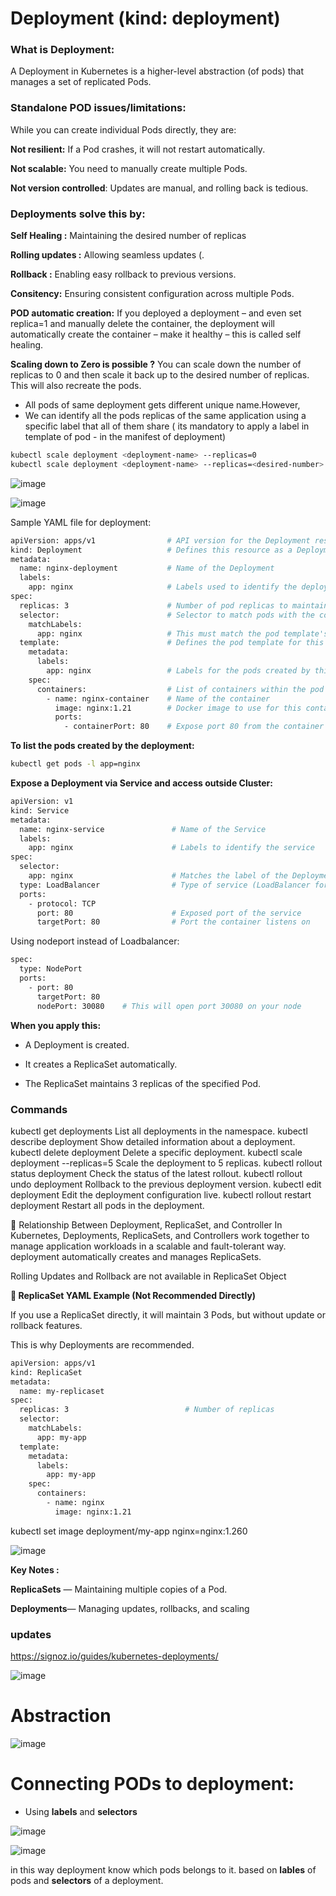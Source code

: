 # Deployment   (kind: deployment)

### What is Deployment: 
A Deployment in Kubernetes is a higher-level abstraction (of pods) that manages a set of replicated Pods.



### Standalone POD issues/limitations:
While you can create individual Pods directly, they are:

**Not resilient:** If a Pod crashes, it will not restart automatically.

**Not scalable:** You need to manually create multiple Pods.

**Not version controlled**: Updates are manual, and rolling back is tedious.




### **Deployments solve this by:**

**Self Healing :** Maintaining the desired number of replicas

**Rolling updates :** Allowing seamless updates (.

**Rollback :** Enabling easy rollback to previous versions.

**Consitency:** Ensuring consistent configuration across multiple Pods.


**POD automatic creation:**
If you deployed a deployment – and even set replica=1 and manually delete the container, the deployment will automatically create the container – make it healthy – this is called self healing.


**Scaling down to Zero is possible ?**
You can scale down the number of replicas to 0 and then scale it back up to the desired number of replicas. This will also recreate the pods.


- All pods of same deployment gets different unique name.However,
- We can identify all the pods replicas of the same application using a specific label that all of them share ( its mandatory to apply a label in template of pod - in the manifest of deployment)
  






```bash
kubectl scale deployment <deployment-name> --replicas=0
kubectl scale deployment <deployment-name> --replicas=<desired-number>
```













![image](https://github.com/user-attachments/assets/390f27d7-5b89-4a4d-bd06-547cfaa97edf)

![image](https://github.com/user-attachments/assets/675fd057-5428-4170-b06e-1daa1ad1954c)




Sample YAML file for deployment:

```bash
apiVersion: apps/v1                # API version for the Deployment resource
kind: Deployment                   # Defines this resource as a Deployment
metadata:
  name: nginx-deployment           # Name of the Deployment
  labels:
    app: nginx                     # Labels used to identify the deployment
spec:
  replicas: 3                      # Number of pod replicas to maintain
  selector:                        # Selector to match pods with the correct labels
    matchLabels:
      app: nginx                   # This must match the pod template's labels
  template:                        # Defines the pod template for this deployment
    metadata:
      labels:
        app: nginx                 # Labels for the pods created by this template
    spec:
      containers:                  # List of containers within the pod
        - name: nginx-container    # Name of the container
          image: nginx:1.21        # Docker image to use for this container
          ports:
            - containerPort: 80    # Expose port 80 from the container


```

**To list the pods created by the deployment:**
```bash
kubectl get pods -l app=nginx
```



**Expose a Deployment via Service and access outside Cluster:**

```bash
apiVersion: v1
kind: Service
metadata:
  name: nginx-service               # Name of the Service
  labels:
    app: nginx                      # Labels to identify the service
spec:
  selector:
    app: nginx                      # Matches the label of the Deployment pods
  type: LoadBalancer                # Type of service (LoadBalancer for external access)
  ports:
    - protocol: TCP
      port: 80                      # Exposed port of the service
      targetPort: 80                # Port the container listens on

```

Using nodeport instead of Loadbalancer:

```bash
spec:
  type: NodePort
  ports:
    - port: 80
      targetPort: 80
      nodePort: 30080    # This will open port 30080 on your node

```

**When you apply this:**

- A Deployment is created.

- It creates a ReplicaSet automatically.

- The ReplicaSet maintains 3 replicas of the specified Pod.


### Commands
kubectl get deployments	                            List all deployments in the namespace.
kubectl describe deployment <name>	                Show detailed information about a deployment.
kubectl delete deployment <name>	                  Delete a specific deployment.
kubectl scale deployment <name> --replicas=5	      Scale the deployment to 5 replicas.
kubectl rollout status deployment <name>	          Check the status of the latest rollout.
kubectl rollout undo deployment <name>	            Rollback to the previous deployment version.
kubectl edit deployment <name>	                    Edit the deployment configuration live.
kubectl rollout restart deployment <name>	          Restart all pods in the deployment.



🔹 Relationship Between Deployment, ReplicaSet, and Controller
In Kubernetes, Deployments, ReplicaSets, and Controllers work together to manage application workloads in a scalable and fault-tolerant way.
deployment automatically creates and manages ReplicaSets.

Rolling Updates and Rollback are not available in ReplicaSet Object

**🔹 ReplicaSet YAML Example (Not Recommended Directly)**

If you use a ReplicaSet directly, it will maintain 3 Pods, but without update or rollback features.

This is why Deployments are recommended.


```bash
apiVersion: apps/v1
kind: ReplicaSet
metadata:
  name: my-replicaset
spec:
  replicas: 3                          # Number of replicas
  selector:
    matchLabels:
      app: my-app
  template:
    metadata:
      labels:
        app: my-app
    spec:
      containers:
        - name: nginx
          image: nginx:1.21

```

kubectl set image deployment/my-app nginx=nginx:1.260


![image](https://github.com/user-attachments/assets/5f197335-2fd6-4333-b6be-ef8883d0bac5)


 **Key Notes :**

**ReplicaSets** — Maintaining multiple copies of a Pod.

**Deployments**— Managing updates, rollbacks, and scaling




### updates
https://signoz.io/guides/kubernetes-deployments/



![image](https://github.com/user-attachments/assets/a8b2587f-7df4-4b08-83d9-90c63495fa7e)




# Abstraction

![image](https://github.com/user-attachments/assets/df3180d6-3a74-4880-a55c-51039a0c1f54)


# Connecting PODs to deployment:

- Using **labels** and **selectors**


![image](https://github.com/user-attachments/assets/614186fb-7fca-41b2-93aa-74134630107c)


![image](https://github.com/user-attachments/assets/5ebe4290-e655-4748-b06a-a09eecf9d4f1)

in this way deployment know which pods belongs to it. based on **lables** of pods and **selectors** of a deployment.





